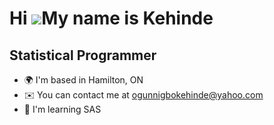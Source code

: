 Hi ![](https://user-images.githubusercontent.com/18350557/176309783-0785949b-9127-417c-8b55-ab5a4333674e.gif)My name is Kehinde
===============================================================================================================================

Statistical Programmer
------------------

*   🌍  I'm based in Hamilton, ON
*   ✉️  You can contact me at [ogunnigbokehinde@yahoo.com](mailto:ogunnigbokehinde@yahoo.com)
*   🧠  I'm learning SAS
                  
